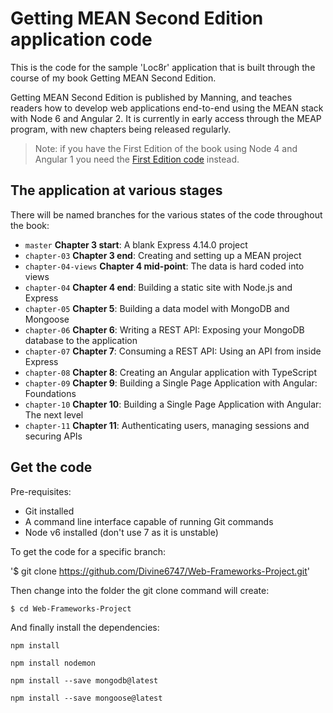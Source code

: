 # Getting MEAN Second Edition application code

This is the code for the sample 'Loc8r' application that is built through the course of my book Getting MEAN Second Edition.

Getting MEAN Second Edition is published by Manning, and teaches readers how to develop web applications end-to-end using the MEAN stack with Node 6 and Angular 2. It is currently in early access through the MEAP program, with new chapters being released regularly.

> Note: if you have the First Edition of the book using Node 4 and Angular 1 you need the [First Edition code](https://github.com/simonholmes/getting-MEAN/) instead.

## The application at various stages

There will be named branches for the various states of the code throughout the book:

* `master` **Chapter 3 start**: A blank Express 4.14.0 project
* `chapter-03` **Chapter 3 end**: Creating and setting up a MEAN project
* `chapter-04-views` **Chapter 4 mid-point**: The data is hard coded into views
* `chapter-04` **Chapter 4 end**: Building a static site with Node.js and Express
* `chapter-05` **Chapter 5**: Building a data model with MongoDB and Mongoose
* `chapter-06` **Chapter 6**: Writing a REST API: Exposing your MongoDB database to the application
* `chapter-07` **Chapter 7**: Consuming a REST API: Using an API from inside Express
* `chapter-08` **Chapter 8**: Creating an Angular application with TypeScript
* `chapter-09` **Chapter 9**: Building a Single Page Application with Angular: Foundations
* `chapter-10` **Chapter 10**: Building a Single Page Application with Angular: The next level
* `chapter-11` **Chapter 11**: Authenticating users, managing sessions and securing APIs

## Get the code

Pre-requisites:

* Git installed
* A command line interface capable of running Git commands
* Node v6 installed (don't use 7 as it is unstable)

To get the code for a specific branch:

'$ git clone https://github.com/Divine6747/Web-Frameworks-Project.git'

Then change into the folder the git clone command will create:

`$ cd Web-Frameworks-Project`

And finally install the dependencies:

`npm install`

`npm install nodemon`

`npm install --save mongodb@latest`

`npm install --save mongoose@latest`
